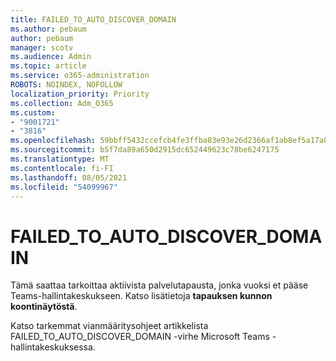 ```yaml
---
title: FAILED_TO_AUTO_DISCOVER_DOMAIN
ms.author: pebaum
author: pebaum
manager: scotv
ms.audience: Admin
ms.topic: article
ms.service: o365-administration
ROBOTS: NOINDEX, NOFOLLOW
localization_priority: Priority
ms.collection: Adm_O365
ms.custom:
- "9001721"
- "3816"
ms.openlocfilehash: 59bbff5432ccefcb4fe3ffba83e93e26d2366af1ab8ef5a17a8294c1c5c0dfcb
ms.sourcegitcommit: b5f7da89a650d2915dc652449623c78be6247175
ms.translationtype: MT
ms.contentlocale: fi-FI
ms.lasthandoff: 08/05/2021
ms.locfileid: "54099967"
---
```

# <a name="failed_to_auto_discover_domain"></a>FAILED_TO_AUTO_DISCOVER_DOMAIN

Tämä saattaa tarkoittaa aktiivista palvelutapausta, jonka vuoksi et pääse Teams-hallintakeskukseen. Katso lisätietoja **tapauksen kunnon koontinäytöstä**.

Katso tarkemmat vianmääritysohjeet artikkelista FAILED_TO_AUTO_DISCOVER_DOMAIN -virhe Microsoft Teams -hallintakeskuksessa.
